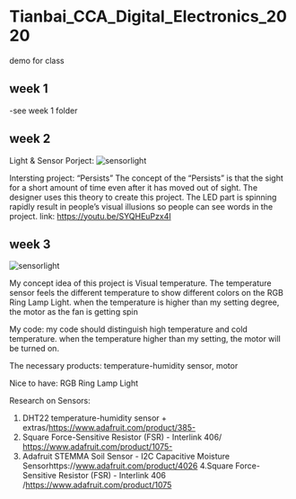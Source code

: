 # Tianbai_CCA_Digital_Electronics_2020
demo for class


## week 1
-see week 1 folder
## week 2
Light & Sensor Porject:
![sensorlight](https://github.com/Tianbaidun0-0/Tianbai_CCA_Digital_Electronics_2020/blob/master/sensorlight.GIF)

Intersting project:
“Persists”
The concept of the “Persists”  is that the sight for a short amount of time even after it has moved out of sight.  The designer uses this theory to create this project. The LED part is spinning rapidly result in people’s visual illusions so people can see words in the project. link: https://youtu.be/SYQHEuPzx4I

## week 3
![sensorlight](https://github.com/Tianbaidun0-0/Tianbai_CCA_Digital_Electronics_2020/blob/master/sensorlight.GIF)

My concept idea of this project is Visual temperature. The temperature sensor feels the different temperature to show different colors on the RGB Ring Lamp Light. when the temperature is higher than my setting degree, the motor as the fan is getting spin

My code: my code should distinguish high temperature and cold temperature. when the temperature higher than my setting, the motor will be turned on.

The necessary products:  temperature-humidity sensor, motor

Nice to have: RGB Ring Lamp Light

Research on Sensors:
1. DHT22 temperature-humidity sensor + extras/https://www.adafruit.com/product/385- 
2. Square Force-Sensitive Resistor (FSR) - Interlink 406/ https://www.adafruit.com/product/1075-
3. Adafruit STEMMA Soil Sensor - I2C Capacitive Moisture Sensorhttps://www.adafruit.com/product/4026
4.Square Force-Sensitive Resistor (FSR) - Interlink 406 /https://www.adafruit.com/product/1075

 
